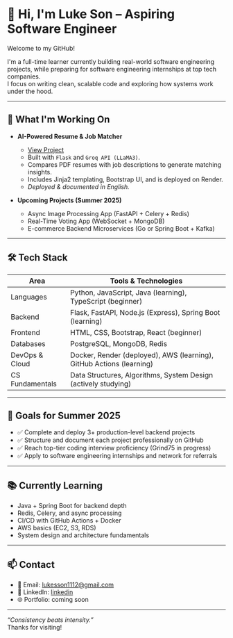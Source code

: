 <!--[Resume](https://your-resume-link.com)-->

# 👋 Hi, I'm Luke Son – Aspiring Software Engineer 

Welcome to my GitHub!

I'm a full-time learner currently building real-world software engineering projects, while preparing for software engineering internships at top tech companies.  
I focus on writing clean, scalable code and exploring how systems work under the hood.

---

## 🚀 What I'm Working On

- **AI-Powered Resume & Job Matcher**
  - [View Project](https://github.com/asianbike/ResumeAIAnalyzer)
  - Built with `Flask` and `Groq API (LLaMA3)`.  
  - Compares PDF resumes with job descriptions to generate matching insights.  
  - Includes Jinja2 templating, Bootstrap UI, and is deployed on Render.  
  - *Deployed & documented in English.*  

- **Upcoming Projects (Summer 2025)**  
  - Async Image Processing App (FastAPI + Celery + Redis)  
  - Real-Time Voting App (WebSocket + MongoDB)  
  - E-commerce Backend Microservices (Go or Spring Boot + Kafka)

---

## 🛠️ Tech Stack

| Area | Tools & Technologies |
|------|----------------------|
| Languages | Python, JavaScript, Java (learning), TypeScript (beginner) 
| Backend | Flask, FastAPI, Node.js (Express), Spring Boot (learning) 
| Frontend | HTML, CSS, Bootstrap, React (beginner) 
| Databases | PostgreSQL, MongoDB, Redis 
| DevOps & Cloud | Docker, Render (deployed), AWS (learning), GitHub Actions (learning) 
| CS Fundamentals | Data Structures, Algorithms, System Design (actively studying) 

---

## 🎯 Goals for Summer 2025

- ✅ Complete and deploy 3+ production-level backend projects  
- ✅ Structure and document each project professionally on GitHub  
- ✅ Reach top-tier coding interview proficiency (Grind75 in progress)  
- ✅ Apply to software engineering internships and network for referrals  

---

## 📚 Currently Learning

- Java + Spring Boot for backend depth  
- Redis, Celery, and async processing  
- CI/CD with GitHub Actions + Docker  
- AWS basics (EC2, S3, RDS)  
- System design and architecture fundamentals  

---

## 📫 Contact

- 📧 Email: lukesson1112@gmail.com
- 💼 LinkedIn: [linkedin](https://www.linkedin.com/in/luke-son-98a425345/)  
- 🌐 Portfolio: coming soon  

---

_“Consistency beats intensity.”_  
Thanks for visiting!

<!--
**asianbike/asianbike** is a ✨ _special_ ✨ repository because its `README.md` (this file) appears on your GitHub profile.

Here are some ideas to get you started:

- 🔭 I’m currently working on ...
- 🌱 I’m currently learning ...
- 👯 I’m looking to collaborate on ...
- 🤔 I’m looking for help with ...
- 💬 Ask me about ...
- 📫 How to reach me: ...
- 😄 Pronouns: ...
- ⚡ Fun fact: ...
-->
